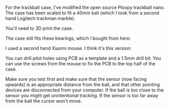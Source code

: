 For the trackball case, I've modified the open source Ploopy trackball nano.
The case has been scaled to fit a 40mm ball (which I took from a second hand Logitech trackman marble).

You'll need to 3D print the case.


The case still fits these bearings, which I bought from here:

I used a second hand Xiaomi mouse. I think it's this version:

You can drill pilot holes using PCB as a template and a 1.5mm drill bit. You can use the screws from the mouse to fix the PCB to the top half of the case.

Make sure you test first and make sure that the sensor (now facing upwards) is an appropriate distance from the ball, and that other pointing devices are disconnected from your computer.
If the ball is too close to the sensor you might get unintentional tracking. If the sensor is too far away from the ball the cursor won't move.
